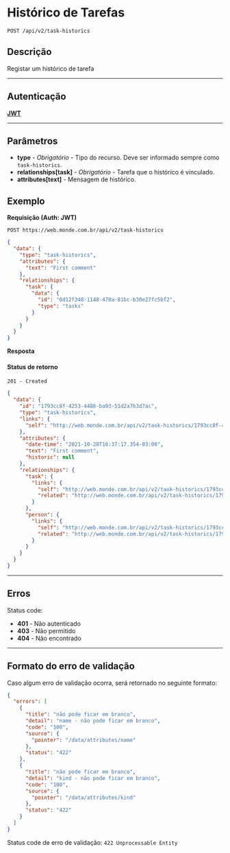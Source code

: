 # Histórico de Tarefas

    POST /api/v2/task-historics

## Descrição
Registar um histórico de tarefa

***

## Autenticação
**[JWT](v1/authentication/POST_tokens.md)**

***

## Parâmetros
- **type** - *Obrigatório* - Tipo do recurso. Deve ser informado sempre como `task-historics`.
- **relationships[task]**	- *Obrigatório* - Tarefa que o histórico é vinculado.
- **attributes[text]** - Mensagem de histórico.

## Exemplo
  **Requisição (Auth: JWT)**

    POST https://web.monde.com.br/api/v2/task-historics

  ``` json
  {
    "data": {
      "type": "task-historics",
      "attributes": {
        "text": "First comment"
      },
      "relationships": {
        "task": {
          "data": {
            "id": "0d12f348-1148-470a-81bc-b30e27fc5bf2",
            "type": "tasks"
          }
        }
      }
    }
  }
  ```
  **Resposta**
    
  #### Status de retorno
    201 - Created


  ``` json
  {
    "data": {
      "id": "1793cc8f-4253-4486-ba93-51d2a7b3d7ac",
      "type": "task-historics",
      "links": {
        "self": "http://web.monde.com.br/api/v2/task-historics/1793cc8f-4253-4486-ba93-51d2a7b3d7ac"
      },
      "attributes": {
        "date-time": "2021-10-28T16:37:17.354-03:00",
        "text": "First comment",
        "historic": null
      },
      "relationships": {
        "task": {
          "links": {
            "self": "http://web.monde.com.br/api/v2/task-historics/1793cc8f-4253-4486-ba93-51d2a7b3d7ac/relationships/task",
            "related": "http://web.monde.com.br/api/v2/task-historics/1793cc8f-4253-4486-ba93-51d2a7b3d7ac/task"
          }
        },
        "person": {
          "links": {
            "self": "http://web.monde.com.br/api/v2/task-historics/1793cc8f-4253-4486-ba93-51d2a7b3d7ac/relationships/person",
            "related": "http://web.monde.com.br/api/v2/task-historics/1793cc8f-4253-4486-ba93-51d2a7b3d7ac/person"
          }
        }
      }
    }
  }
  ```

***

## Erros
  Status code:
  - **401** - Não autenticado
  - **403** - Não permitido
  - **404** - Não encontrado

***

## Formato do erro de validação
Caso algum erro de validação ocorra, será retornado no seguinte formato:

``` json
{
  "errors": [
    {
      "title": "não pode ficar em branco",
      "detail": "name - não pode ficar em branco",
      "code": "100",
      "source": {
        "pointer": "/data/attributes/name"
      },
      "status": "422"
    },
    {
      "title": "não pode ficar em branco",
      "detail": "kind - não pode ficar em branco",
      "code": "100",
      "source": {
        "pointer": "/data/attributes/kind"
      },
      "status": "422"
    }
  ]
}
```
Status code de erro de validação: `422 Unprocessable Entity`

